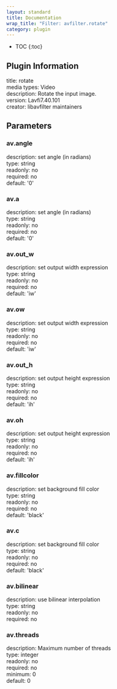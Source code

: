 ```yaml
---
layout: standard
title: Documentation
wrap_title: "Filter: avfilter.rotate"
category: plugin
---
```

* TOC
{:toc}

## Plugin Information

title: rotate  
media types:
Video  
description: Rotate the input image.  
version: Lavfi7.40.101  
creator: libavfilter maintainers  

## Parameters

### av.angle

  
description:
set angle (in radians)  
type: string  
readonly: no  
required: no  
default: '0'  

### av.a

  
description:
set angle (in radians)  
type: string  
readonly: no  
required: no  
default: '0'  

### av.out_w

  
description:
set output width expression  
type: string  
readonly: no  
required: no  
default: 'iw'  

### av.ow

  
description:
set output width expression  
type: string  
readonly: no  
required: no  
default: 'iw'  

### av.out_h

  
description:
set output height expression  
type: string  
readonly: no  
required: no  
default: 'ih'  

### av.oh

  
description:
set output height expression  
type: string  
readonly: no  
required: no  
default: 'ih'  

### av.fillcolor

  
description:
set background fill color  
type: string  
readonly: no  
required: no  
default: 'black'  

### av.c

  
description:
set background fill color  
type: string  
readonly: no  
required: no  
default: 'black'  

### av.bilinear

  
description:
use bilinear interpolation  
type: string  
readonly: no  
required: no  

### av.threads

  
description:
Maximum number of threads  
type: integer  
readonly: no  
required: no  
minimum: 0  
default: 0  

